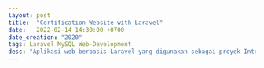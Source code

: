 ```yaml
---
layout: post
title:  "Certification Website with Laravel"
date:   2022-02-14 14:30:00 +0700
date_creation: "2020"
tags: Laravel MySQL Web-Development
desc: "Aplikasi web berbasis Laravel yang digunakan sebagai proyek Internship dan bertugas sebagai portal sertifikasi kampus."
---
```

